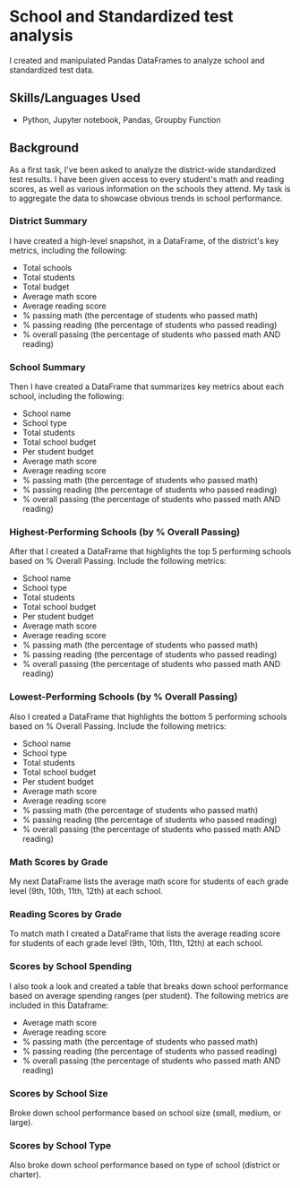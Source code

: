 # School and Standardized test analysis
I created and manipulated Pandas DataFrames to analyze school and standardized test data.

## Skills/Languages Used
* Python, Jupyter notebook, Pandas, Groupby Function

## Background

As a first task, I've been asked to analyze the district-wide standardized test results. I have been given access to every student's math and reading scores, as well as various information on the schools they attend. My task is to aggregate the data to showcase obvious trends in school performance.

### District Summary

I have created a high-level snapshot, in a DataFrame, of the district's key metrics, including the following:

* Total schools
* Total students
* Total budget
* Average math score
* Average reading score
* % passing math (the percentage of students who passed math)
* % passing reading (the percentage of students who passed reading)
* % overall passing (the percentage of students who passed math AND reading)

### School Summary

Then I have created a DataFrame that summarizes key metrics about each school, including the following:

* School name
* School type
* Total students
* Total school budget
* Per student budget
* Average math score
* Average reading score
* % passing math (the percentage of students who passed math)
* % passing reading (the percentage of students who passed reading)
* % overall passing (the percentage of students who passed math AND reading)

### Highest-Performing Schools (by % Overall Passing)

After that I created a DataFrame that highlights the top 5 performing schools based on % Overall Passing. Include the following metrics:

* School name
* School type
* Total students
* Total school budget
* Per student budget
* Average math score
* Average reading score
* % passing math (the percentage of students who passed math)
* % passing reading (the percentage of students who passed reading)
* % overall passing (the percentage of students who passed math AND reading)


### Lowest-Performing Schools (by % Overall Passing)

Also I created a DataFrame that highlights the bottom 5 performing schools based on % Overall Passing. Include the following metrics:

* School name
* School type
* Total students
* Total school budget
* Per student budget
* Average math score
* Average reading score
* % passing math (the percentage of students who passed math)
* % passing reading (the percentage of students who passed reading)
* % overall passing (the percentage of students who passed math AND reading)

### Math Scores by Grade

My next DataFrame lists the average math score for students of each grade level (9th, 10th, 11th, 12th) at each school.

### Reading Scores by Grade

To match math I created a DataFrame that lists the average reading score for students of each grade level (9th, 10th, 11th, 12th) at each school.

### Scores by School Spending

I also took a look and created a table that breaks down school performance based on average spending ranges (per student). The following metrics are included in this Dataframe:

* Average math score
* Average reading score
* % passing math (the percentage of students who passed math)
* % passing reading (the percentage of students who passed reading)
* % overall passing (the percentage of students who passed math AND reading)

### Scores by School Size

Broke down school performance based on school size (small, medium, or large).
### Scores by School Type

Also broke down school performance based on type of school (district or charter).
